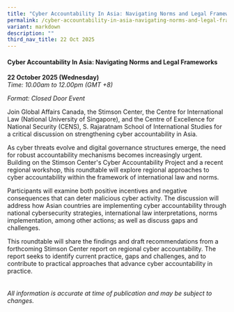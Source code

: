 ```yaml
---
title: "Cyber Accountability In Asia: Navigating Norms and Legal Frameworks"
permalink: /cyber-accountability-in-asia-navigating-norms-and-legal-frameworks/
variant: markdown
description: ""
third_nav_title: 22 Oct 2025
---
```

#### **Cyber Accountability In Asia: Navigating Norms and Legal Frameworks**

**22 October 2025 (Wednesday)**  
*Time: 10.00am to 12.00pm (GMT +8)*

*Format: Closed Door Event*

Join Global Affairs Canada, the Stimson Center, the Centre for International Law (National University of Singapore), and the Centre of Excellence for National Security (CENS), S. Rajaratnam School of International Studies for a critical discussion on strengthening cyber accountability in Asia.
 
As cyber threats evolve and digital governance structures emerge, the need for robust accountability mechanisms becomes increasingly urgent. Building on the Stimson Center's Cyber Accountability Project and a recent regional workshop, this roundtable will explore regional approaches to cyber accountability within the framework of international law and norms.

Participants will examine both positive incentives and negative consequences that can deter malicious cyber activity. The discussion will address how Asian countries are implementing cyber accountability through national cybersecurity strategies, international law interpretations, norms implementation, among other actions; as well as discuss gaps and challenges.
 
This roundtable will share the findings and draft recommendations from a forthcoming Stimson Center report on regional cyber accountability. The report seeks to identify current practice, gaps and challenges, and to contribute to practical approaches that advance cyber accountability in practice.
<br><br><br>
*All information is accurate at time of publication and may be subject to changes.*